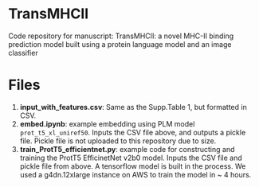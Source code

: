 # TransMHCII
Code repository for manuscript: TransMHCII: a novel MHC-II binding prediction model built using a protein language model and an image classifier

# Files
1. **input_with_features.csv**: Same as the Supp.Table 1, but formatted in CSV. 
2. **embed.ipynb**: example embedding using PLM model `prot_t5_xl_uniref50`. Inputs the CSV file above, and outputs a pickle file. Pickle file is not uploaded to this repository due to size. 
3. **train_ProtT5_efficientnet.py**: example code for constructing and training the ProtT5 EfficinetNet v2b0 model. Inputs the CSV file and pickle file from above. A tensorflow model is built in the process. We used a g4dn.12xlarge instance on AWS to train the model in ~ 4 hours. 
